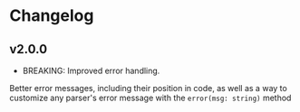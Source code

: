 # Changelog

## v2.0.0

- BREAKING: Improved error handling.

Better error messages, including their position in code, as well as a way to
customize any parser's error message with the `error(msg: string)` method
